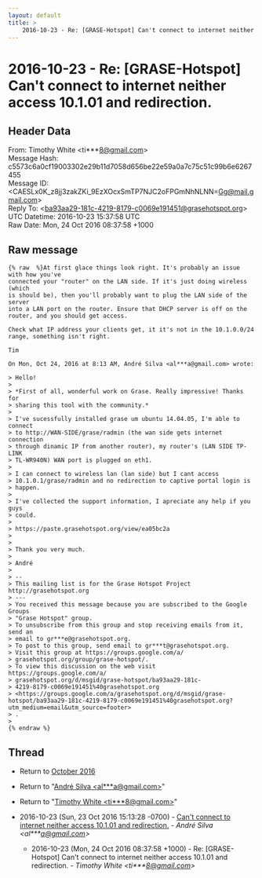```yaml
---
layout: default
title: >
    2016-10-23 - Re: [GRASE-Hotspot] Can't connect to internet neither access 10.1.01 and redirection.
---
```


# 2016-10-23 - Re: [GRASE-Hotspot] Can't connect to internet neither access 10.1.01 and redirection.

## Header Data

From: Timothy White \<ti***8@gmail.com\><br>
Message Hash: c5573c6a0cf19003302e29b11d7058d656be22e59a0a7c75c51c99b6e6267455<br>
Message ID: \<CAESLx0K_z8jj3zakZKi_9EzXOcxSmTP7NJC2oFPGmNhNLNN=Gg@mail.gmail.com\><br>
Reply To: \<ba93aa29-181c-4219-8179-c0069e191451@grasehotspot.org\><br>
UTC Datetime: 2016-10-23 15:37:58 UTC<br>
Raw Date: Mon, 24 Oct 2016 08:37:58 +1000<br>

## Raw message

```
{% raw  %}At first glace things look right. It's probably an issue with how you've
connected your "router" on the LAN side. If it's just doing wireless (which
is should be), then you'll probably want to plug the LAN side of the server
into a LAN port on the router. Ensure that DHCP server is off on the
router, and you should get access.

Check what IP address your clients get, it it's not in the 10.1.0.0/24
range, something isn't right.

Tim

On Mon, Oct 24, 2016 at 8:13 AM, André Silva <al***a@gmail.com> wrote:

> Hello!
>
> *First of all, wonderful work on Grase. Really impressive! Thanks for
> sharing this tool with the community.*
>
> I've sucessfully installed grase um ubuntu 14.04.05, I'm able to connect
> to http://WAN-SIDE/grase/radmin (the wan side gets internet connection
> through dinamic IP from another router), my router's (LAN SIDE TP-LINK
> TL-WR940N) WAN port is plugged on eth1.
>
> I can connect to wireless lan (lan side) but I cant access
> 10.1.0.1/grase/radmin and no redirection to captive portal login is
> happen.
>
> I've collected the support information, I apreciate any help if you guys
> could.
>
> https://paste.grasehotspot.org/view/ea05bc2a
>
>
> Thank you very much.
>
> André
>
> --
> This mailing list is for the Grase Hotspot Project http://grasehotspot.org
> ---
> You received this message because you are subscribed to the Google Groups
> "Grase Hotspot" group.
> To unsubscribe from this group and stop receiving emails from it, send an
> email to gr***e@grasehotspot.org.
> To post to this group, send email to gr***t@grasehotspot.org.
> Visit this group at https://groups.google.com/a/
> grasehotspot.org/group/grase-hotspot/.
> To view this discussion on the web visit https://groups.google.com/a/
> grasehotspot.org/d/msgid/grase-hotspot/ba93aa29-181c-
> 4219-8179-c0069e191451%40grasehotspot.org
> <https://groups.google.com/a/grasehotspot.org/d/msgid/grase-hotspot/ba93aa29-181c-4219-8179-c0069e191451%40grasehotspot.org?utm_medium=email&utm_source=footer>
> .
>
{% endraw %}
```

## Thread

+ Return to [October 2016](/archive/2016/10)

+ Return to "[André Silva <al***a<span>@</span>gmail.com>](/authors/al___a_at_gmail_com)"
+ Return to "[Timothy White <ti***8<span>@</span>gmail.com>](/authors/ti___8_at_gmail_com)"

+ 2016-10-23 (Sun, 23 Oct 2016 15:13:28 -0700) - [Can't connect to internet neither access 10.1.01 and redirection.](/archive/2016/10/3c977c40cd6c2065a3b170345b18b2718ac59e6f37d860f7c34c03e974b912ef) - _André Silva \<al***a@gmail.com\>_
  + 2016-10-23 (Mon, 24 Oct 2016 08:37:58 +1000) - Re: [GRASE-Hotspot] Can't connect to internet neither access 10.1.01 and redirection. - _Timothy White \<ti***8@gmail.com\>_

